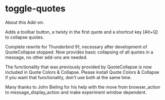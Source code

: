 # toggle-quotes
About this Add-on:

Adds a toolbar button, a twisty in the first quote and a shortcut key [Alt+Q] to collapse quotes.

Complete rewrite for Thunderbird 91, necessary after development of QuoteCollapse stopped.
Now provides basic collapsing of all quotes in a message, no other add-ons are needed.

The functionality that was previously provided by QuoteCollapse is now included in Quote Colors & Collapse.
Please install Quote Colors & Collapse if you want that functionality, don't use both at the same time.

Many thanks to John Bieling for his help with the move from browser_action to message_display_action and make experiment window dependent.

